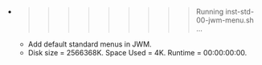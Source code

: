 * >>>>>>>>> Running inst-std-00-jwm-menu.sh ...
  * Add default standard menus in JWM.
  * Disk size = 2566368K. Space Used = 4K. Runtime = 00:00:00:00.
